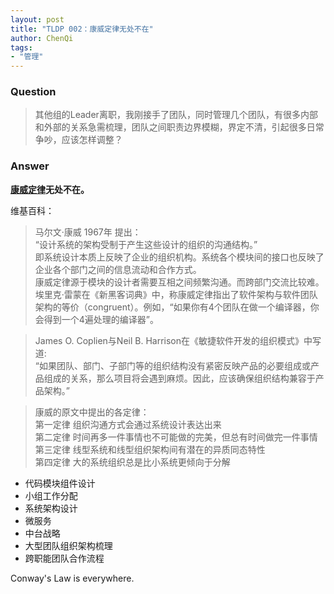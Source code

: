 ```yaml
---
layout: post
title: "TLDP 002：康威定律无处不在"
author: ChenQi
tags:
- "管理"
---
```

### Question

> 其他组的Leader离职，我刚接手了团队，同时管理几个团队，有很多内部和外部的关系急需梳理，团队之间职责边界模糊，界定不清，引起很多日常争吵，应该怎样调整？

### Answer

**[康威定律](https://zh.wikipedia.org/wiki/%E5%BA%B7%E5%A8%81%E5%AE%9A%E5%BE%8B)无处不在。**  

维基百科：
> 马尔文·康威 1967年 提出：  
“设计系统的架构受制于产生这些设计的组织的沟通结构。”  
即系统设计本质上反映了企业的组织机构。系统各个模块间的接口也反映了企业各个部门之间的信息流动和合作方式。  
康威定律源于模块的设计者需要互相之间频繁沟通。而跨部门交流比较难。  
埃里克·雷蒙在《新黑客词典》中，称康威定律指出了软件架构与软件团队架构的等价（congruent）。例如，“如果你有4个团队在做一个编译器，你会得到一个4遍处理的编译器”。  

> James O. Coplien与Neil B. Harrison在《敏捷软件开发的组织模式》中写道:  
“如果团队、部门、子部门等的组织结构没有紧密反映产品的必要组成或产品组成的关系，那么项目将会遇到麻烦。因此，应该确保组织结构兼容于产品架构。”

> 康威的原文中提出的各定律：  
第一定律 组织沟通方式会通过系统设计表达出来  
第二定律 时间再多一件事情也不可能做的完美，但总有时间做完一件事情  
第三定律 线型系统和线型组织架构间有潜在的异质同态特性  
第四定律 大的系统组织总是比小系统更倾向于分解  

+ 代码模块组件设计
+ 小组工作分配
+ 系统架构设计
+ 微服务
+ 中台战略
+ 大型团队组织架构梳理
+ 跨职能团队合作流程

Conway's Law is everywhere.
